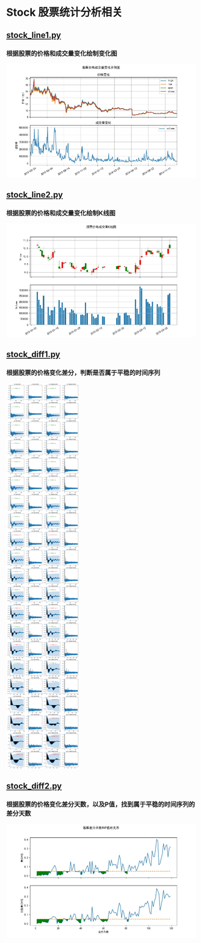 # Stock 股票统计分析相关


## [stock_line1.py](stock_line1.py)
### 根据股票的价格和成交量变化绘制变化图
![Image text](images/stock_line1_result.jpg)

## [stock_line2.py](stock_line2.py)
### 根据股票的价格和成交量变化绘制K线图
![Image text](images/stock_line2_result.jpg)

## [stock_diff1.py](stock_diff1.py)
### 根据股票的价格变化差分，判断是否属于平稳的时间序列
![Image text](images/stock_diff1_result.jpg)

## [stock_diff2.py](stock_diff2.py)
### 根据股票的价格变化差分天数，以及P值，找到属于平稳的时间序列的差分天数
![Image text](images/stock_diff2_result.jpg)

